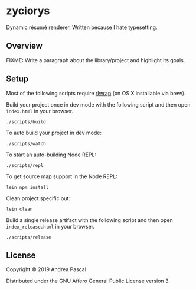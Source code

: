 # zyciorys

Dynamic résumé renderer. Written because I hate typesetting.

## Overview

FIXME: Write a paragraph about the library/project and highlight its goals.

## Setup

Most of the following scripts require [rlwrap](http://utopia.knoware.nl/~hlub/uck/rlwrap/) (on OS X installable via brew).

Build your project once in dev mode with the following script and then open `index.html` in your browser.

    ./scripts/build

To auto build your project in dev mode:

    ./scripts/watch

To start an auto-building Node REPL:

    ./scripts/repl

To get source map support in the Node REPL:

    lein npm install

Clean project specific out:

    lein clean

Build a single release artifact with the following script and then open `index_release.html` in your browser.

    ./scripts/release

## License

Copyright © 2019 Andrea Pascal

Distributed under the GNU Affero General Public License version 3.
